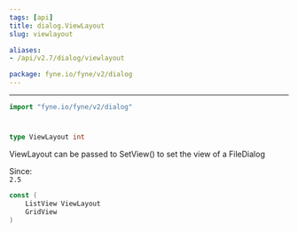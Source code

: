 ```yaml
---
tags: [api]
title: dialog.ViewLayout
slug: viewlayout

aliases:
- /api/v2.7/dialog/viewlayout

package: fyne.io/fyne/v2/dialog
---
```



---
```go
import "fyne.io/fyne/v2/dialog"
```

#

###

```go
type ViewLayout int
```

ViewLayout can be passed to SetView() to set the view of a FileDialog


<div class="since">Since: <code>
2.5</code></div>

```go
const (
	ListView ViewLayout
	GridView
)
```
